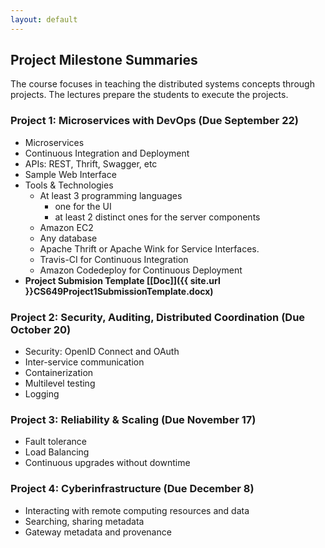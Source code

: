 ```yaml
---
layout: default
---
```


## Project Milestone Summaries

The course focuses in teaching the distributed systems concepts through projects. The lectures prepare the students to execute the projects.

###  Project 1: Microservices with DevOps (Due September 22)
* Microservices
* Continuous Integration and Deployment
* APIs: REST, Thrift, Swagger, etc
* Sample Web Interface
* Tools & Technologies 
    * At least 3 programming languages 
        * one for the UI
        * at least 2 distinct ones for the server components 
    * Amazon EC2 
    * Any database 
    * Apache Thrift or Apache Wink for Service Interfaces.
    * Travis-CI for Continuous Integration 
    * Amazon Codedeploy for Continuous Deployment
* **Project Submision Template [[Doc]]({{ site.url }}CS649Project1SubmissionTemplate.docx)**

###  Project 2: Security, Auditing, Distributed Coordination (Due October 20)
* Security: OpenID Connect and OAuth
* Inter-service communication 
* Containerization
* Multilevel testing
* Logging

###  Project 3: Reliability & Scaling (Due November 17)
* Fault tolerance
* Load Balancing
* Continuous upgrades without downtime

###  Project 4: Cyberinfrastructure (Due December 8)
* Interacting with remote computing resources and data
* Searching, sharing metadata
* Gateway metadata and provenance